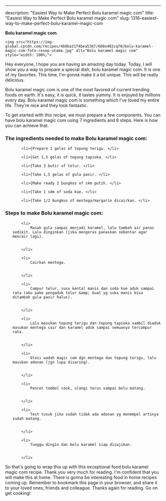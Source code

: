 ---
description: "Easiest Way to Make Perfect Bolu karamel magic com"
title: "Easiest Way to Make Perfect Bolu karamel magic com"
slug: 1316-easiest-way-to-make-perfect-bolu-karamel-magic-com

<p>
	<strong>Bolu karamel magic com</strong>. 
	
</p>
<p>
	
	<img src="https://img-global.cpcdn.com/recipes/4b9ba21f4bea5387/680x482cq70/bolu-karamel-magic-com-foto-resep-utama.jpg" alt="Bolu karamel magic com" style="width: 100%;">
	
	
</p>
<p>
	Hey everyone, I hope you are having an amazing day today. Today, I will show you a way to prepare a special dish, bolu karamel magic com. It is one of my favorites. This time, I'm gonna make it a bit unique. This will be really delicious.
</p>
	
<p>
	Bolu karamel magic com is one of the most favored of current trending foods on earth. It's easy, it is quick, it tastes yummy. It is enjoyed by millions every day. Bolu karamel magic com is something which I've loved my entire life. They're nice and they look fantastic.
</p>
<p>
	
</p>

<p>
To get started with this recipe, we must prepare a few components. You can have bolu karamel magic com using 7 ingredients and 8 steps. Here is how you can achieve that.
</p>

<h3>The ingredients needed to make Bolu karamel magic com:</h3>

<ol>
	
		<li>{Prepare 1 gelas of tepung terigu. </li>
	
		<li>{Get 1,5 gelas of tepung tapioka. </li>
	
		<li>{Take 3 butir of telur. </li>
	
		<li>{Take 1,5 gelas of gula pasir. </li>
	
		<li>{Make ready 2 bungkus of skm putih. </li>
	
		<li>{Take 1 sdm of soda kue. </li>
	
		<li>{Take 1/2 bungkus of mentega/margarin dicairkan. </li>
	
</ol>
<p>
	
</p>

<h3>Steps to make Bolu karamel magic com:</h3>

<ol>
	
		<li>
			Masak gula sampai menjadi karamel, lalu tambah air panas sedikit. Lalu dinginkan (jika mengeras panaskan sebentar agar mencair lagi).
			
			
		</li>
	
		<li>
			Cairkan mentega.
			
			
		</li>
	
		<li>
			Campur telur, susu kental manis dan soda kue aduk sampai rata (aku pake pengaduk telur &amp; buat yg suka manis bisa ditambah gula pasir halus).
			
			
		</li>
	
		<li>
			Lalu masukan tepung terigu dan tepung tapioka sambil diaduk masukan mentega cair dan karamel aduk sampai semuanya tercampur rata.
			
			
		</li>
	
		<li>
			Olesi wadah magic com dgn mentega dan tepung terigu, lalu masukan adonan (jgn lupa disaring).
			
			
		</li>
	
		<li>
			Pencet tombol cook, ulangi terus sampai bolu matang.
			
			
		</li>
	
		<li>
			Test tusuk jika sudah tidak ada adonan yg menempel artinya sudah matang.
			
			
		</li>
	
		<li>
			Tunggu dingin dan bolu karamel siap disajikan.
			
			
		</li>
	
</ol>

<p>
	
</p>

<p>
	So that's going to wrap this up with this exceptional food bolu karamel magic com recipe. Thank you very much for reading. I'm confident that you will make this at home. There is gonna be interesting food in home recipes coming up. Remember to bookmark this page in your browser, and share it to your loved ones, friends and colleague. Thanks again for reading. Go on get cooking!
</p>
